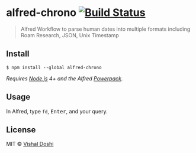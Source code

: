 # alfred-chrono [![Build Status](https://travis-ci.org/Grynn/alfred-chrono.svg?branch=master)](https://travis-ci.org/Grynn/alfred-chrono)

> Alfred Workflow to parse human dates into multiple formats including Roam Research, JSON, Unix Timestamp


## Install

```
$ npm install --global alfred-chrono
```

*Requires [Node.js](https://nodejs.org) 4+ and the Alfred [Powerpack](https://www.alfredapp.com/powerpack/).*


## Usage

In Alfred, type `fd`, <kbd>Enter</kbd>, and your query.


## License

MIT © [Vishal Doshi](https://vishaldoshi.me)
